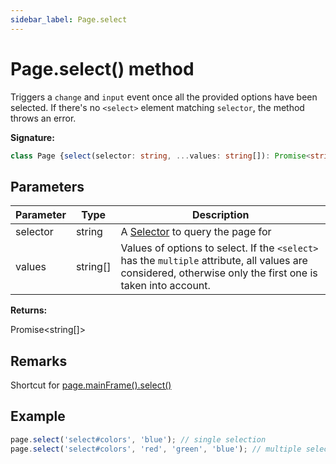 ```yaml
---
sidebar_label: Page.select
---
```

# Page.select() method

Triggers a `change` and `input` event once all the provided options have been selected. If there's no `<select>` element matching `selector`, the method throws an error.

**Signature:**

```typescript
class Page {select(selector: string, ...values: string[]): Promise<string[]>;}
```

## Parameters

|  Parameter | Type | Description |
|  --- | --- | --- |
|  selector | string | A [Selector](https://developer.mozilla.org/en-US/docs/Web/CSS/CSS_Selectors) to query the page for |
|  values | string\[\] | Values of options to select. If the <code>&lt;select&gt;</code> has the <code>multiple</code> attribute, all values are considered, otherwise only the first one is taken into account. |

**Returns:**

Promise&lt;string\[\]&gt;


## Remarks

Shortcut for [page.mainFrame().select()](./puppeteer.frame.select.md)

## Example


```ts
page.select('select#colors', 'blue'); // single selection
page.select('select#colors', 'red', 'green', 'blue'); // multiple selections
```

